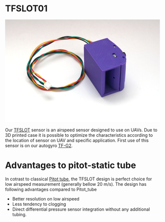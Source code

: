 # TFSLOT01

![TFSLOT01A prototype](doc/img/TFSLOT01A.jpg)

Our [TFSLOT](https://github.com/ThunderFly-aerospace/TFSLOT01) sensor is an airspeed sensor designed to use on UAVs. Due to 3D printed case it is possible to optimize the characteristics according to the location of sensor on UAV and specific application. First use of this sensor is on our autogyro [TF-G2](https://github.com/ThunderFly-aerospace/TF-G2/).


# Advantages to pitot-static tube

In cotrast to classical [Pitot tube](https://en.wikipedia.org/wiki/Pitot_tube), the TFSLOT design is perfect choice for low airspeed measurement (generally bellow 20 m/s).
The design has following advantages compared to Pitot_tube

  * Better resolution on low airspeed
  * Less tendency to clogging
  * Direct differential pressure sensor integration without any additional tubing.
